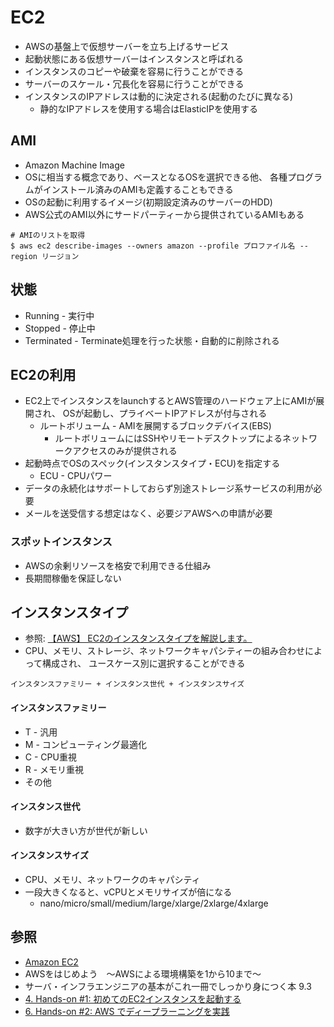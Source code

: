 # EC2
- AWSの基盤上で仮想サーバーを立ち上げるサービス
- 起動状態にある仮想サーバーはインスタンスと呼ばれる
- インスタンスのコピーや破棄を容易に行うことができる
- サーバーのスケール・冗長化を容易に行うことができる
- インスタンスのIPアドレスは動的に決定される(起動のたびに異なる)
  - 静的なIPアドレスを使用する場合はElasticIPを使用する

## AMI
- Amazon Machine Image
- OSに相当する概念であり、ベースとなるOSを選択できる他、
  各種プログラムがインストール済みのAMIも定義することもできる
- OSの起動に利用するイメージ(初期設定済みのサーバーのHDD)
- AWS公式のAMI以外にサードパーティーから提供されているAMIもある

```
# AMIのリストを取得
$ aws ec2 describe-images --owners amazon --profile プロファイル名 --region リージョン
```

## 状態
- Running - 実行中
- Stopped - 停止中
- Terminated - Terminate処理を行った状態・自動的に削除される

## EC2の利用
- EC2上でインスタンスをlaunchするとAWS管理のハードウェア上にAMIが展開され、
  OSが起動し、プライベートIPアドレスが付与される
  - ルートボリューム - AMIを展開するブロックデバイス(EBS)
    - ルートボリュームにはSSHやリモートデスクトップによるネットワークアクセスのみが提供される
- 起動時点でOSのスペック(インスタンスタイプ・ECU)を指定する
  - ECU - CPUパワー
- データの永続化はサポートしておらず別途ストレージ系サービスの利用が必要
- メールを送受信する想定はなく、必要ジアAWSへの申請が必要

### スポットインスタンス
- AWSの余剰リソースを格安で利用できる仕組み
- 長期間稼働を保証しない

## インスタンスタイプ
- 参照: [【AWS】 EC2のインスタンスタイプを解説します。](https://www.acrovision.jp/service/aws/?p=1712)
- CPU、メモリ、ストレージ、ネットワークキャパシティーの組み合わせによって構成され、
  ユースケース別に選択することができる

```
インスタンスファミリー + インスタンス世代 + インスタンスサイズ
```

#### インスタンスファミリー
- T - 汎用
- M - コンピューティング最適化
- C - CPU重視
- R - メモリ重視
- その他

#### インスタンス世代
- 数字が大きい方が世代が新しい

#### インスタンスサイズ
- CPU、メモリ、ネットワークのキャパシティ
- 一段大きくなると、vCPUとメモリサイズが倍になる
  - nano/micro/small/medium/large/xlarge/2xlarge/4xlarge

## 参照
- [Amazon EC2](https://aws.amazon.com/jp/ec2/?nc2=h_ql_prod_fs_ec2)
- AWSをはじめよう　～AWSによる環境構築を1から10まで～
- サーバ・インフラエンジニアの基本がこれ一冊でしっかり身につく本 9.3
- [4. Hands-on #1: 初めてのEC2インスタンスを起動する](https://tomomano.github.io/learn-aws-by-coding/#sec_first_ec2)
- [6. Hands-on #2: AWS でディープラーニングを実践](https://tomomano.github.io/learn-aws-by-coding/#sec_jupyter_and_deep_learning)
